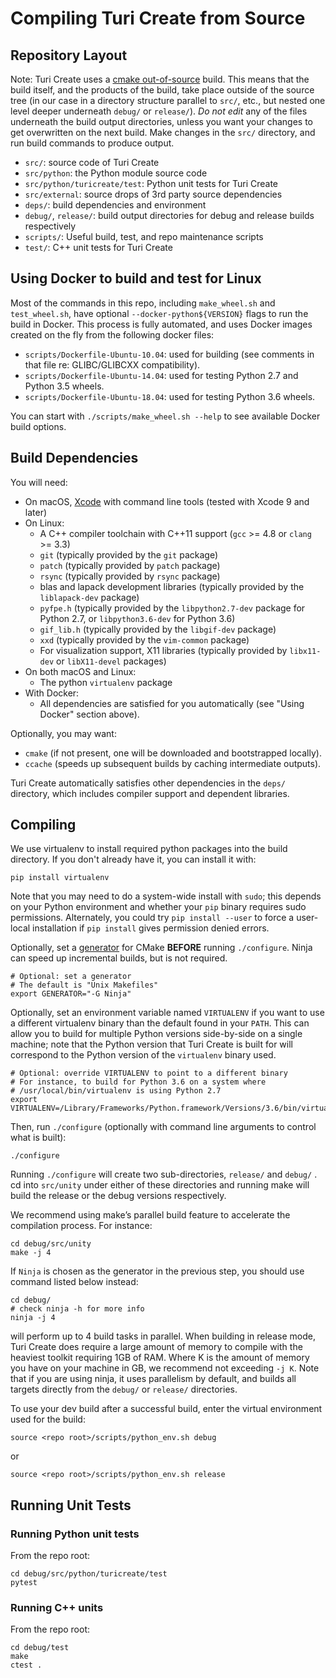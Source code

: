 Compiling Turi Create from Source
=================================

Repository Layout
-----------------

Note: Turi Create uses a [cmake out-of-source](https://cmake.org/Wiki/CMake_FAQ#Out-of-source_build_trees)
build. This means that the build itself, and the products of the build, take place outside of the source tree
(in our case in a directory structure parallel to `src/`, etc., but nested one level deeper underneath `debug/` or `release/`).
*Do not edit* any of the files underneath the build output directories, unless you want your changes to get
overwritten on the next build. Make changes in the `src/` directory, and run build commands to produce output.

* `src/`: source code of Turi Create
* `src/python`: the Python module source code
* `src/python/turicreate/test`: Python unit tests for Turi Create
* `src/external`: source drops of 3rd party source dependencies
* `deps/`: build dependencies and environment
* `debug/`, `release/`: build output directories for debug and release builds respectively
* `scripts/`: Useful build, test, and repo maintenance scripts
* `test/`: C++ unit tests for Turi Create

Using Docker to build and test for Linux
----------------------------------------

Most of the commands in this repo, including `make_wheel.sh` and `test_wheel.sh`, have optional `--docker-python${VERSION}`
flags to run the build in Docker. This process is fully automated, and uses Docker images created on the fly from the following
docker files:

* `scripts/Dockerfile-Ubuntu-10.04`: used for building (see comments in that file re: GLIBC/GLIBCXX compatibility).
* `scripts/Dockerfile-Ubuntu-14.04`: used for testing Python 2.7 and Python 3.5 wheels.
* `scripts/Dockerfile-Ubuntu-18.04`: used for testing Python 3.6 wheels.

You can start with `./scripts/make_wheel.sh --help` to see available Docker build options.

Build Dependencies
------------------

You will need:

* On macOS, [Xcode](https://itunes.apple.com/us/app/xcode/id497799835) with command line tools (tested with Xcode 9 and later)
* On Linux:
  * A C++ compiler toolchain with C++11 support (`gcc` >= 4.8 or `clang` >= 3.3)
  * `git` (typically provided by the `git` package)
  * `patch` (typically provided by `patch` package)
  * `rsync` (typically provided by `rsync` package)
  * blas and lapack development libraries (typically provided by the `liblapack-dev` package)
  * `pyfpe.h` (typically provided by the `libpython2.7-dev` package for Python 2.7, or `libpython3.6-dev` for Python 3.6)
  * `gif_lib.h` (typically provided by the `libgif-dev` package)
  * `xxd` (typically provided by the `vim-common` package)
  * For visualization support, X11 libraries (typically provided by `libx11-dev` or `libX11-devel` packages)
* On both macOS and Linux:
  * The python `virtualenv` package
* With Docker:
  * All dependencies are satisfied for you automatically (see "Using Docker" section above).

Optionally, you may want:

* `cmake` (if not present, one will be downloaded and bootstrapped locally).
* `ccache` (speeds up subsequent builds by caching intermediate outputs).

Turi Create automatically satisfies other dependencies in the `deps/` directory,
which includes compiler support and dependent libraries.

Compiling
---------

We use virtualenv to install required python packages into the build directory.
If you don't already have it, you can install it with:

    pip install virtualenv

Note that you may need to do a system-wide install with `sudo`; this depends on your Python environment and whether your `pip` binary requires sudo permissions. Alternately, you could try `pip install --user` to force a user-local installation if `pip install` gives permission denied errors.

Optionally, set a [generator](https://cmake.org/cmake/help/v3.0/manual/cmake-generators.7.html) for CMake **BEFORE** running `./configure`. Ninja can speed up incremental builds, but is not required.

    # Optional: set a generator
    # The default is "Unix Makefiles"
    export GENERATOR="-G Ninja"

Optionally, set an environment variable named `VIRTUALENV` if you want to use a different virtualenv binary than the default found in your `PATH`. This can allow you to build for multiple Python versions side-by-side on a single machine; note that the Python version that Turi Create is built for will correspond to the Python version of the `virtualenv` binary used.

    # Optional: override VIRTUALENV to point to a different binary
    # For instance, to build for Python 3.6 on a system where
    # /usr/local/bin/virtualenv is using Python 2.7
    export VIRTUALENV=/Library/Frameworks/Python.framework/Versions/3.6/bin/virtualenv

Then, run `./configure` (optionally with command line arguments to control what is built):

    ./configure

Running `./configure` will create two sub-directories, `release/` and
`debug/` . cd into `src/unity` under either of these directories and running make will build the
release or the debug versions respectively.

We recommend using make’s parallel build feature to accelerate the compilation
process. For instance:

    cd debug/src/unity
    make -j 4

If `Ninja` is chosen as the generator in the previous step, you should use command listed below instead:

    cd debug/
    # check ninja -h for more info
    ninja -j 4

will perform up to 4 build tasks in parallel. When building in release mode,
Turi Create does require a large amount of memory to compile with the
heaviest toolkit requiring 1GB of RAM. Where K is the amount of memory you
have on your machine in GB, we recommend not exceeding `-j K`. Note that
if you are using ninja, it uses parallelism by default, and builds all targets
directly from the `debug/` or  `release/` directories.

To use your dev build after a successful build, enter the virtual environment
used for the build:

    source <repo root>/scripts/python_env.sh debug

or

    source <repo root>/scripts/python_env.sh release

Running Unit Tests
------------------

### Running Python unit tests
From the repo root:

    cd debug/src/python/turicreate/test
    pytest


### Running C++ units
From the repo root:

    cd debug/test
    make
    ctest .
